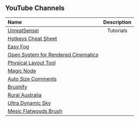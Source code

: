 ## YouTube Channels
| Name                                | Description                                          | 
|:----------------------------------- |:----------------------------------------------------:| 
|[UnrealSensei](https://www.youtube.com/@UnrealSensei)                               |Tutorials                                                 |
|[Hotkeys Cheat Sheet](https://www.evercast.us/blog/unreal-engine-shortcuts)||
|[Easy Fog](https://www.unrealengine.com/marketplace/en-US/product/easyfog)||
|[Open System for Rendered Cinematics](https://www.unrealengine.com/marketplace/en-US/product/ocean-system-for-rendered-cinematics#:~:text=Ocean%20System%20for%20Rendered%20Cinematics%20is%20a%20Blueprint%20%2F%20Material%20based,designed%20for%20quality%2C%20not%20speed!)||
|[Physical Layout Tool](https://www.unrealengine.com/marketplace/en-US/product/349bf2d4b1a945fa8f31db80fabf8058)||
|[Magic Node]([https://www.google.com/search?q=unreal+engine+magic+node](https://www.unrealengine.com/marketplace/en-US/product/magic-node)https://www.unrealengine.com/marketplace/en-US/product/magic-node)||
|[Auto Size Comments](https://www.unrealengine.com/marketplace/en-US/product/auto-size-comments)||
|[Brushify](https://www.unrealengine.com/marketplace/en-US/product/brushify-mountains-pack)||
|[Rural Australia](https://www.unrealengine.com/marketplace/en-US/product/rural-australia)||
|[Ultra Dynamic Sky](https://www.unrealengine.com/marketplace/en-US/product/ultra-dynamic-sky)||
|[Mesic Flatwoods Brush](https://www.unrealengine.com/marketplace/en-US/product/mesic-flatwoods-brush)||


